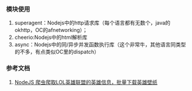 
### 模块使用
1. superagent：Nodejs中的http请求库（每个语言都有无数个，java的okhttp，OC的afnetworking）；
2. cheerio:Nodejs中的html解析库
3. async：Nodejs中的同/异步并发函数执行库（这个非常牛，其他语言同类型的不多，有点类似OC里的dispatch）

### 参考文档
1. [NodeJS 爬虫爬取LOL英雄联盟的英雄信息，批量下载英雄壁纸](http://www.cnblogs.com/rayshen/p/5830995.html)